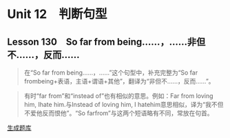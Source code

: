 ﻿ # Unit 12　判断句型
 ## Lesson 130　So far from being……，……非但不……，反而……
 
> 在“So far from being……，……”这个句型中，补充完整为“So far frombeing+表语，主语+谓语+其他”，翻译为“非但不……，反而……”。

> 有时“far from”和“instead of”也有相似的意思。例如：Far from loving him, Ihate him.与Instead of loving him, I hatehim意思相似，译为“我不但不爱他反而恨他”。“So farfrom”与这两个短语略有不同，常放在句首。


 [生成题库](./question/f130.json)